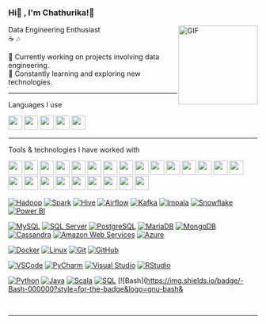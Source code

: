 ### Hi👋 , I'm Chathurika!🐧 

<img align="right" alt="GIF" height="160px" src="https://user-images.githubusercontent.com/74038190/216655818-2e7b9a31-49bf-4744-85a8-db8a2577c45c.gif" />

Data Engineering Enthusiast<br/>
☕ 🎶<br/>

🌼 Currently working on projects involving data engineering.<br/>
🔎 Constantly learning and exploring new technologies.<br/>

---

Languages I use

<img src="https://img.shields.io/badge/-Python-000000?style=flat&logo=python" height="28" />
<img src="https://img.shields.io/badge/-Java-000000?style=flat&logo=java" height="28" />
<img src="https://img.shields.io/badge/-Scala-000000?style=flat&logo=scala" height="28" />
<img src="https://img.shields.io/badge/-SQL-000000?style=flat&logo=sqlite" height="28" />
<img src="https://img.shields.io/badge/-Bash-000000?style=flat&logo=gnu-bash" height="28" />

---

Tools & technologies I have worked with

<img src="https://img.shields.io/badge/-Hadoop-222222?style=flat&logo=apache-hadoop" height="28" />
<img src="https://img.shields.io/badge/-Spark-222222?style=flat&logo=apache-spark" height="28" />
<img src="https://img.shields.io/badge/-Hive-222222?style=flat&logo=apache-hive" height="28" />
<img src="https://img.shields.io/badge/-Airflow-222222?style=flat&logo=apache-airflow" height="28" />
<img src="https://img.shields.io/badge/-Kafka-222222?style=flat&logo=apache-kafka" height="28" />
<img src="https://img.shields.io/badge/-Impala-222222?style=flat&logo=apache-impala" height="28" />
<img src="https://img.shields.io/badge/-Snowflake-222222?style=flat&logo=snowflake" height="28" />
<img src="https://img.shields.io/badge/-Power%20BI-222222?style=flat&logo=power-bi" height="28" />
<img src="https://img.shields.io/badge/-MySQL-222222?style=flat&logo=mysql" height="28" />
<img src="https://img.shields.io/badge/-SQL%20Server-222222?style=flat&logo=microsoft-sql-server" height="28" />
<img src="https://img.shields.io/badge/-PostgreSQL-222222?style=flat&logo=postgresql" height="28" />
<img src="https://img.shields.io/badge/-MariaDB-222222?style=flat&logo=mariadb" height="28" />
<img src="https://img.shields.io/badge/-MongoDB-222222?style=flat&logo=mongodb" height="28" />
<img src="https://img.shields.io/badge/-Cassandra-222222?style=flat&logo=apache-cassandra" height="28" />
<img src="https://img.shields.io/badge/-Amazon%20Web%20Services-222222?style=flat&logo=amazon-aws" height="28" />
<img src="https://img.shields.io/badge/-Azure-222222?style=flat&logo=microsoft-azure" height="28" />
<img src="https://img.shields.io/badge/-VSCode-222222?style=flat&logo=visual-studio-code" height="28" />
<img src="https://img.shields.io/badge/-PyCharm-222222?style=flat&logo=jetbrains" height="28" />
<img src="https://img.shields.io/badge/-Visual%20Studio-222222?style=flat&logo=visual-studio" height="28" />
<img src="https://img.shields.io/badge/-RStudio-222222?style=flat&logo=rstudio" height="28" />
<img src="https://img.shields.io/badge/-Docker-222222?style=flat&logo=docker" height="28" />
<img src="https://img.shields.io/badge/-Linux-222222?style=flat&logo=linux&logoColor=FCC624" height="28" />
<img src="https://img.shields.io/badge/-Git-222222?style=flat&logo=git&logoColor=F05032" height="28" />
<img src="https://img.shields.io/badge/-GitHub-222222?style=flat&logo=github&logoColor=181717" height="28" />

[![Hadoop](https://img.shields.io/badge/-Hadoop-222222?style=for-the-badge&logo=apache-hadoop&logoColor=white)](#) [![Spark](https://img.shields.io/badge/-Spark-222222?style=for-the-badge&logo=apache-spark&logoColor=white)](#) [![Hive](https://img.shields.io/badge/-Hive-222222?style=for-the-badge&logo=apache-hive&logoColor=white)](#) [![Airflow](https://img.shields.io/badge/-Airflow-222222?style=for-the-badge&logo=apache-airflow&logoColor=white)](#) [![Kafka](https://img.shields.io/badge/-Kafka-222222?style=for-the-badge&logo=apache-kafka&logoColor=white)](#) [![Impala](https://img.shields.io/badge/-Impala-222222?style=for-the-badge&logo=apache-impala&logoColor=white)](#) [![Snowflake](https://img.shields.io/badge/-Snowflake-222222?style=for-the-badge&logo=snowflake&logoColor=white)](#) [![Power BI](https://img.shields.io/badge/-Power%20BI-222222?style=for-the-badge&logo=power-bi&logoColor=white)](#)

[![MySQL](https://img.shields.io/badge/-MySQL-222222?style=for-the-badge&logo=mysql&logoColor=white)](#) [![SQL Server](https://img.shields.io/badge/-SQL%20Server-222222?style=for-the-badge&logo=microsoft-sql-server&logoColor=white)](#) [![PostgreSQL](https://img.shields.io/badge/-PostgreSQL-222222?style=for-the-badge&logo=postgresql&logoColor=white)](#) [![MariaDB](https://img.shields.io/badge/-MariaDB-222222?style=for-the-badge&logo=mariadb&logoColor=white)](#) [![MongoDB](https://img.shields.io/badge/-MongoDB-222222?style=for-the-badge&logo=mongodb&logoColor=white)](#) [![Cassandra](https://img.shields.io/badge/-Cassandra-222222?style=for-the-badge&logo=apache-cassandra&logoColor=white)](#) [![Amazon Web Services](https://img.shields.io/badge/-Amazon%20Web%20Services-222222?style=for-the-badge&logo=amazon-aws&logoColor=white)](#) [![Azure](https://img.shields.io/badge/-Azure-222222?style=for-the-badge&logo=microsoft-azure&logoColor=white)](#)

[![Docker](https://img.shields.io/badge/-Docker-222222?style=for-the-badge&logo=docker&logoColor=white)](#) [![Linux](https://img.shields.io/badge/-Linux-222222?style=for-the-badge&logo=linux&logoColor=FCC624)](#) [![Git](https://img.shields.io/badge/-Git-222222?style=for-the-badge&logo=git&logoColor=F05032)](#) [![GitHub](https://img.shields.io/badge/-GitHub-222222?style=for-the-badge&logo=github&logoColor=white)](#)

[![VSCode](https://img.shields.io/badge/-VSCode-222222?style=for-the-badge&logo=visual-studio-code&logoColor=white)](#) [![PyCharm](https://img.shields.io/badge/-PyCharm-222222?style=for-the-badge&logo=jetbrains&logoColor=white)](#) [![Visual Studio](https://img.shields.io/badge/-Visual%20Studio-222222?style=for-the-badge&logo=visual-studio&logoColor=white)](#) [![RStudio](https://img.shields.io/badge/-RStudio-222222?style=for-the-badge&logo=rstudio&logoColor=white)](#)

[![Python](https://img.shields.io/badge/-Python-000000?style=for-the-badge&logo=python&logoColor=white)](#) [![Java](https://img.shields.io/badge/-Java-000000?style=for-the-badge&logo=java&logoColor=white)](#) [![Scala](https://img.shields.io/badge/-Scala-000000?style=for-the-badge&logo=scala&logoColor=white)](#) [![SQL](https://img.shields.io/badge/-SQL-000000?style=for-the-badge&logo=sqlite&logoColor=white)](#) [![Bash](https://img.shields.io/badge/-Bash-000000?style=for-the-badge&logo=gnu-bash&

<br/>

---
